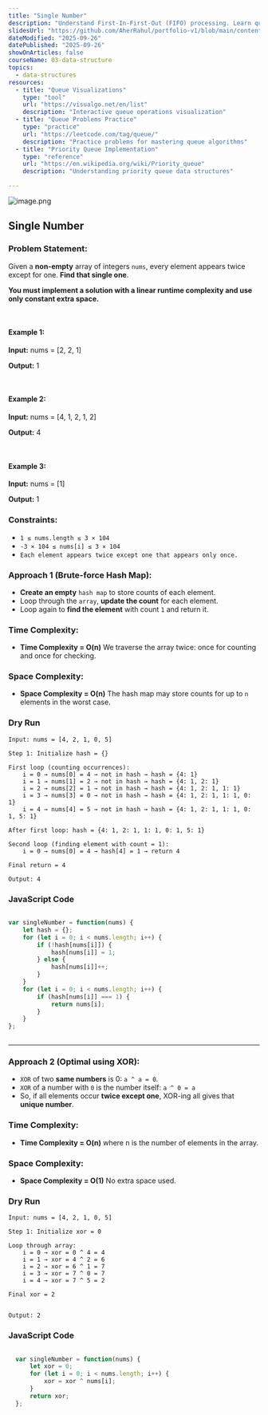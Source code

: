```yaml
---
title: "Single Number"
description: "Understand First-In-First-Out (FIFO) processing. Learn queue operations, circular queues, priority queues, deques, and queue applications in algorithms and system design."
slidesUrl: "https://github.com/AherRahul/portfolio-v1/blob/main/content/articles"
dateModified: "2025-09-26"
datePublished: "2025-09-26"
showOnArticles: false
courseName: 03-data-structure
topics:
  - data-structures
resources:
  - title: "Queue Visualizations"
    type: "tool"
    url: "https://visualgo.net/en/list"
    description: "Interactive queue operations visualization"
  - title: "Queue Problems Practice"
    type: "practice"
    url: "https://leetcode.com/tag/queue/"
    description: "Practice problems for mastering queue algorithms"
  - title: "Priority Queue Implementation"
    type: "reference"
    url: "https://en.wikipedia.org/wiki/Priority_queue"
    description: "Understanding priority queue data structures"

---
```


![image.png](https://res.cloudinary.com/duojkrgue/image/upload/v1758777256/Portfolio/dsa/Data_Structure_and_algorithms_xibaur.png)

Single Number
-----------------------

### Problem Statement:

Given a **non-empty** array of integers `nums`, every element appears twice except for one. **Find that single one**.

**You must implement a solution with a linear runtime complexity and use only constant extra space.**

<br />

#### Example 1:

**Input:** nums = \[2, 2, 1\]

**Output:** 1

<br />

#### Example 2:

**Input:** nums = \[4, 1, 2, 1, 2\]

**Output:** 4

<br />

#### Example 3:

**Input:** nums = \[1\]

**Output:** 1

### Constraints:

*   `1 ≤ nums.length ≤ 3 × 104`
*   `-3 × 104 ≤ nums[i] ≤ 3 × 104`
*   `Each element appears twice except one that appears only once.`

### Approach 1 (Brute-force Hash Map):

*   **Create an empty** `hash map` to store counts of each element.
*   Loop through the `array`, **update the count** for each element.
*   Loop again to **find the element** with count `1` and return it.

### Time Complexity:

*   **Time Complexity = O(n)** We traverse the array twice: once for counting and once for checking.
    

### Space Complexity:

*   **Space Complexity = O(n)** The hash map may store counts for up to `n` elements in the worst case.
    

### Dry Run
```
Input: nums = [4, 2, 1, 0, 5]

Step 1: Initialize hash = {}

First loop (counting occurrences):
    i = 0 → nums[0] = 4 → not in hash → hash = {4: 1}
    i = 1 → nums[1] = 2 → not in hash → hash = {4: 1, 2: 1}
    i = 2 → nums[2] = 1 → not in hash → hash = {4: 1, 2: 1, 1: 1}
    i = 3 → nums[3] = 0 → not in hash → hash = {4: 1, 2: 1, 1: 1, 0: 1}
    i = 4 → nums[4] = 5 → not in hash → hash = {4: 1, 2: 1, 1: 1, 0: 1, 5: 1}

After first loop: hash = {4: 1, 2: 1, 1: 1, 0: 1, 5: 1}

Second loop (finding element with count = 1):
    i = 0 → nums[0] = 4 → hash[4] = 1 → return 4

Final return = 4
  
Output: 4
```

### JavaScript Code

```javascript

var singleNumber = function(nums) {
    let hash = {};
    for (let i = 0; i < nums.length; i++) {
        if (!hash[nums[i]]) {
            hash[nums[i]] = 1;
        } else {
            hash[nums[i]]++;
        }
    }
    for (let i = 0; i < nums.length; i++) {
        if (hash[nums[i]] === 1) {
            return nums[i];
        }
    }
};
         
```

--- 

### Approach 2 (Optimal using XOR):

*   `XOR` of two **same numbers** is 0: `a ^ a = 0`.
*   `XOR` of a number with `0` is the number itself: `a ^ 0 = a`
*   So, if all elements occur **twice except one**, XOR-ing all gives that **unique number**.

### Time Complexity:

*   **Time Complexity = O(n)** where n is the number of elements in the array.
    

### Space Complexity:

*   **Space Complexity = O(1)** No extra space used.
    

### Dry Run
```
Input: nums = [4, 2, 1, 0, 5]

Step 1: Initialize xor = 0

Loop through array:
    i = 0 → xor = 0 ^ 4 = 4
    i = 1 → xor = 4 ^ 2 = 6
    i = 2 → xor = 6 ^ 1 = 7
    i = 3 → xor = 7 ^ 0 = 7
    i = 4 → xor = 7 ^ 5 = 2

Final xor = 2
  

Output: 2
```

### JavaScript Code

```javascript

  var singleNumber = function(nums) {
      let xor = 0;
      for (let i = 0; i < nums.length; i++) {
          xor = xor ^ nums[i];
      }
      return xor;
  };
         
```
